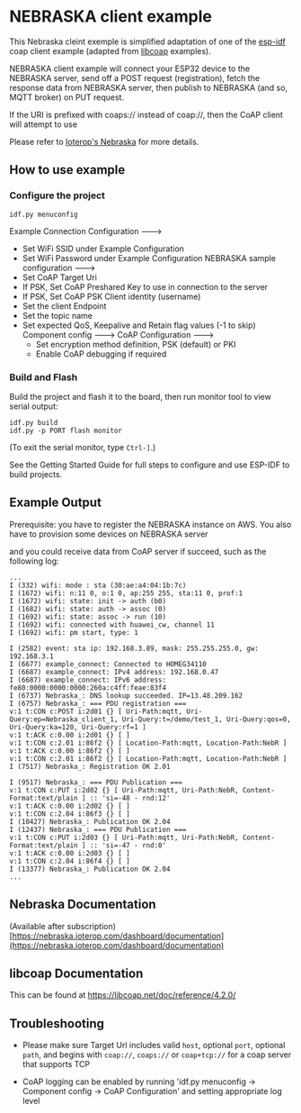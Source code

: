 
# NEBRASKA client example

This Nebraska cleint exemple is simplified adaptation of one of the
[esp-idf](https://docs.espressif.com/projects/esp-idf/en/latest/esp32/get-started/) coap client
example (adapted from [libcoap](https://github.com/obgm/libcoap) examples).

NEBRASKA client example will connect your ESP32 device to the NEBRASKA server, send off a POST request (registration),
fetch the response data from NEBRASKA server, then publish to NEBRASKA (and so, MQTT broker) on PUT request.

If the URI is prefixed with coaps:// instead of coap://, then the CoAP client will attempt to use

Please refer to [Ioterop's Nebraska](https://ioterop.com/NEBRASKA/) for more details.

## How to use example

### Configure the project

```
idf.py menuconfig
```

Example Connection Configuration  --->
 * Set WiFi SSID under Example Configuration
 * Set WiFi Password under Example Configuration
NEBRASKA sample configuration  --->
 * Set CoAP Target Uri
 * If PSK, Set CoAP Preshared Key to use in connection to the server
 * If PSK, Set CoAP PSK Client identity (username)
 * Set the client Endpoint
 * Set the topic name
 * Set expected QoS, Keepalive and Retain flag values (-1 to skip)
Component config  --->
  CoAP Configuration  --->
    * Set encryption method definition, PSK (default) or PKI
    * Enable CoAP debugging if required

### Build and Flash

Build the project and flash it to the board, then run monitor tool to view serial output:

```
idf.py build
idf.py -p PORT flash monitor
```

(To exit the serial monitor, type ``Ctrl-]``.)

See the Getting Started Guide for full steps to configure and use ESP-IDF to build projects.

## Example Output
Prerequisite: you have to register the NEBRASKA instance on AWS. You also have to provision some devices on NEBRASKA server

and you could receive data from CoAP server if succeed,
such as the following log:

```
...
I (332) wifi: mode : sta (30:ae:a4:04:1b:7c)
I (1672) wifi: n:11 0, o:1 0, ap:255 255, sta:11 0, prof:1
I (1672) wifi: state: init -> auth (b0)
I (1682) wifi: state: auth -> assoc (0)
I (1692) wifi: state: assoc -> run (10)
I (1692) wifi: connected with huawei_cw, channel 11
I (1692) wifi: pm start, type: 1

I (2582) event: sta ip: 192.168.3.89, mask: 255.255.255.0, gw: 192.168.3.1
I (6677) example_connect: Connected to HOMEG34110
I (6687) example_connect: IPv4 address: 192.168.0.47
I (6687) example_connect: IPv6 address: fe80:0000:0000:0000:260a:c4ff:feae:83f4
I (6737) Nebraska_: DNS lookup succeeded. IP=13.48.209.162
I (6757) Nebraska_: === PDU registration ===
v:1 t:CON c:POST i:2d01 {} [ Uri-Path:mqtt, Uri-Query:ep=Nebraska_client_1, Uri-Query:t=/demo/test_1, Uri-Query:qos=0, Uri-Query:ka=120, Uri-Query:rf=1 ]
v:1 t:ACK c:0.00 i:2d01 {} [ ]
v:1 t:CON c:2.01 i:86f2 {} [ Location-Path:mqtt, Location-Path:NebR ]
v:1 t:ACK c:0.00 i:86f2 {} [ ]
v:1 t:CON c:2.01 i:86f2 {} [ Location-Path:mqtt, Location-Path:NebR ]
I (7517) Nebraska_: Registration OK 2.01

I (9517) Nebraska_: === PDU Publication ===
v:1 t:CON c:PUT i:2d02 {} [ Uri-Path:mqtt, Uri-Path:NebR, Content-Format:text/plain ] :: 'si=-48 - rnd:12'
v:1 t:ACK c:0.00 i:2d02 {} [ ]
v:1 t:CON c:2.04 i:86f3 {} [ ]
I (10427) Nebraska_: Publication OK 2.04
I (12437) Nebraska_: === PDU Publication ===
v:1 t:CON c:PUT i:2d03 {} [ Uri-Path:mqtt, Uri-Path:NebR, Content-Format:text/plain ] :: 'si=-47 - rnd:0'
v:1 t:ACK c:0.00 i:2d03 {} [ ]
v:1 t:CON c:2.04 i:86f4 {} [ ]
I (13377) Nebraska_: Publication OK 2.04
...
```
## Nebraska Documentation
(Available after subscription)
[https://nebraska.ioterop.com/dashboard/documentation](https://nebraska.ioterop.com/dashboard/documentation)

## libcoap Documentation
This can be found at https://libcoap.net/doc/reference/4.2.0/

## Troubleshooting
* Please make sure Target Url includes valid `host`, optional `port`,
optional `path`, and begins with `coap://`, `coaps://` or `coap+tcp://`
for a coap server that supports TCP

* CoAP logging can be enabled by running 'idf.py menuconfig -> Component config -> CoAP Configuration' and setting appropriate log level
